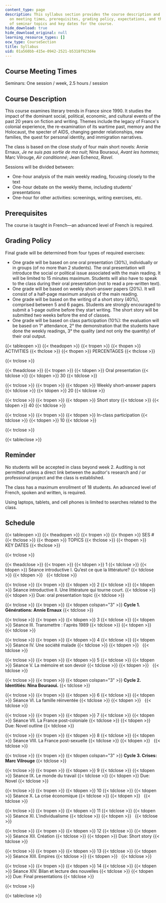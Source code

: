 ```yaml
---
content_type: page
description: This syllabus section provides the course description and information
  on meeting times, prerequisites, grading policy, expectations, and the schedule
  of seminar topics and key dates for the course.
hide_download: true
hide_download_original: null
learning_resource_types: []
ocw_type: CourseSection
title: Syllabus
uid: 01a560bb-415e-0942-2521-b5318f923d4e
---
```


Course Meeting Times
--------------------

Seminars: One session / week, 2.5 hours / session

Course Description
------------------

This course examines literary trends in France since 1990. It studies the impact of the dominant social, political, economic, and cultural events of the past 20 years on fiction and writing. Themes include the legacy of France's colonial experience, the re-examination of its wartime past, memory and the Holocaust, the specter of AIDS, changing gender relationships, new families, the quest for personal identity, and immigration narratives.

The class is based on the close study of four main short novels: Annie Ernaux, _Je ne suis pas sortie de ma nuit_; Nina Bouraoui, _Avant les hommes_; Marc Vilrouge, _Air conditionné_; Jean Echenoz, _Ravel_.

Sessions will be divided between:

*   One-hour analysis of the main weekly reading, focusing closely to the text
*   One-hour debate on the weekly theme, including students' presentations
*   One-hour for other activities: screenings, writing exercises, etc.

Prerequisites
-------------

The course is taught in French—an advanced level of French is required.

Grading Policy
--------------

Final grade will be determined from four types of required exercises:

*   One grade will be based on one oral presentation (30%), individually or in groups (of no more than 2 students). The oral presentation will introduce the social or political issue associated with the main reading. It will be limited to 15 minutes maximum. Students will also have to speak to the class during their oral presentation (not to read a pre-written text).
*   One grade will be based on weekly short-answer papers (20%). It will consist of a half-page maximum analysis of the main reading.
*   One grade will be based on the writing of a short story (40%), comprised between 5 and 6 pages. Students are strongly encouraged to submit a 1-page outline before they start writing. The short story will be submitted two weeks before the end of classes.
*   One grade will be based on class participation (10%): the evaluation will be based on 1° attendance, 2° the demonstration that the students have done the weekly readings, 3° the quality (and not only the quantity) of their oral output.

{{< tableopen >}}
{{< theadopen >}}
{{< tropen >}}
{{< thopen >}}
ACTIVITIES
{{< thclose >}}
{{< thopen >}}
PERCENTAGES
{{< thclose >}}

{{< trclose >}}

{{< theadclose >}}
{{< tropen >}}
{{< tdopen >}}
Oral presentation
{{< tdclose >}}
{{< tdopen >}}
30
{{< tdclose >}}

{{< trclose >}}
{{< tropen >}}
{{< tdopen >}}
Weekly short-answer papers
{{< tdclose >}}
{{< tdopen >}}
20
{{< tdclose >}}

{{< trclose >}}
{{< tropen >}}
{{< tdopen >}}
Short story
{{< tdclose >}}
{{< tdopen >}}
40
{{< tdclose >}}

{{< trclose >}}
{{< tropen >}}
{{< tdopen >}}
In-class participation
{{< tdclose >}}
{{< tdopen >}}
10
{{< tdclose >}}

{{< trclose >}}

{{< tableclose >}}

Reminder
--------

No students will be accepted in class beyond week 2. Auditing is not permitted unless a direct link between the auditor's research and / or professional project and the class is established.

The class has a maximum enrollment of 18 students. An advanced level of French, spoken and written, is required.

Using laptops, tablets, and cell phones is limited to searches related to the class.

Schedule
--------

{{< tableopen >}}
{{< theadopen >}}
{{< tropen >}}
{{< thopen >}}
SES #
{{< thclose >}}
{{< thopen >}}
TOPICS
{{< thclose >}}
{{< thopen >}}
KEY DATES
{{< thclose >}}

{{< trclose >}}

{{< theadclose >}}
{{< tropen >}}
{{< tdopen >}}
1
{{< tdclose >}}
{{< tdopen >}}
Séance introductive I. Qu’est ce que la littérature?
{{< tdclose >}}
{{< tdopen >}}
 
{{< tdclose >}}

{{< trclose >}}
{{< tropen >}}
{{< tdopen >}}
2
{{< tdclose >}}
{{< tdopen >}}
Séance introductive II. Une littérature qui tourne court.
{{< tdclose >}}
{{< tdopen >}}
Due: oral presentation topic
{{< tdclose >}}

{{< trclose >}}
{{< tropen >}}
{{< tdopen colspan="3" >}}
**Cycle 1. Générations: Annie Ernaux**
{{< tdclose >}}

{{< trclose >}}
{{< tropen >}}
{{< tdopen >}}
3
{{< tdclose >}}
{{< tdopen >}}
Séance III. Transmettre : l'après 1989
{{< tdclose >}}
{{< tdopen >}}
 
{{< tdclose >}}

{{< trclose >}}
{{< tropen >}}
{{< tdopen >}}
4
{{< tdclose >}}
{{< tdopen >}}
Séance IV. Une société malade
{{< tdclose >}}
{{< tdopen >}}
 
{{< tdclose >}}

{{< trclose >}}
{{< tropen >}}
{{< tdopen >}}
5
{{< tdclose >}}
{{< tdopen >}}
Séance V. La mémoire et son devoir
{{< tdclose >}}
{{< tdopen >}}
 
{{< tdclose >}}

{{< trclose >}}
{{< tropen >}}
{{< tdopen colspan="3" >}}
**Cycle 2. Identitiés: Nina Bouraoui.**
{{< tdclose >}}

{{< trclose >}}
{{< tropen >}}
{{< tdopen >}}
6
{{< tdclose >}}
{{< tdopen >}}
Séance VI. La famille réinventée
{{< tdclose >}}
{{< tdopen >}}
 
{{< tdclose >}}

{{< trclose >}}
{{< tropen >}}
{{< tdopen >}}
7
{{< tdclose >}}
{{< tdopen >}}
Séance VII. La France post-coloniale
{{< tdclose >}}
{{< tdopen >}}
Due: Novel outline
{{< tdclose >}}

{{< trclose >}}
{{< tropen >}}
{{< tdopen >}}
8
{{< tdclose >}}
{{< tdopen >}}
Séance VIII. La France post-sexuelle
{{< tdclose >}}
{{< tdopen >}}
 
{{< tdclose >}}

{{< trclose >}}
{{< tropen >}}
{{< tdopen colspan="3" >}}
**Cycle 3. Crises: Marc Vilrouge**
{{< tdclose >}}

{{< trclose >}}
{{< tropen >}}
{{< tdopen >}}
9
{{< tdclose >}}
{{< tdopen >}}
Séance IX. Le monde du travail
{{< tdclose >}}
{{< tdopen >}}
Due: Novel
{{< tdclose >}}

{{< trclose >}}
{{< tropen >}}
{{< tdopen >}}
10
{{< tdclose >}}
{{< tdopen >}}
Séance X. La crise économique
{{< tdclose >}}
{{< tdopen >}}
 
{{< tdclose >}}

{{< trclose >}}
{{< tropen >}}
{{< tdopen >}}
11
{{< tdclose >}}
{{< tdopen >}}
Séance XI. L'individualisme
{{< tdclose >}}
{{< tdopen >}}
 
{{< tdclose >}}

{{< trclose >}}
{{< tropen >}}
{{< tdopen >}}
12
{{< tdclose >}}
{{< tdopen >}}
Séance XII. Création
{{< tdclose >}}
{{< tdopen >}}
Due: Short story
{{< tdclose >}}

{{< trclose >}}
{{< tropen >}}
{{< tdopen >}}
13
{{< tdclose >}}
{{< tdopen >}}
Séance XIII. Empires
{{< tdclose >}}
{{< tdopen >}}
 
{{< tdclose >}}

{{< trclose >}}
{{< tropen >}}
{{< tdopen >}}
14
{{< tdclose >}}
{{< tdopen >}}
Séance XIV. Bilan et lecture des nouvelles
{{< tdclose >}}
{{< tdopen >}}
Due: Final presentations
{{< tdclose >}}

{{< trclose >}}

{{< tableclose >}}